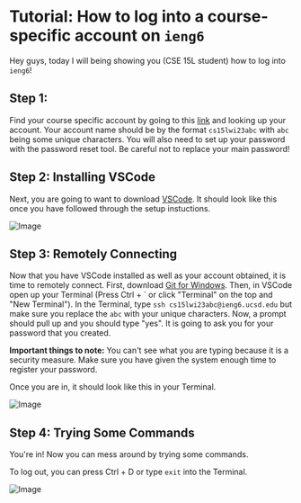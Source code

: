 # **Tutorial: How to log into a course-specific account on `ieng6`**

Hey guys, today I will being showing you (CSE 15L student) how to log into `ieng6`!

## Step 1:

Find your course specific account by going to this [link](https://sdacs.ucsd.edu/~icc/index.php) and looking up your account. Your account name should be by the format `cs15lwi23abc` with `abc` being some unique characters. You will also need to set up your password with the password reset tool. Be careful not to replace your main password!

## Step 2: Installing VSCode

Next, you are going to want to download [VSCode](https://code.visualstudio.com/). It should look like this once you have followed through the setup instuctions.

![Image](https://cdn.discordapp.com/attachments/646918392824987651/1063583864083197993/image.png)

## Step 3: Remotely Connecting

Now that you have VSCode installed as well as your account obtained, it is time to remotely connect. First, download [Git for Windows](https://gitforwindows.org/). Then, in VSCode open up your Terminal (Press Ctrl + \` or click "Terminal" on the top and "New Terminal"). In the Terminal, type `ssh cs15lwi23abc@ieng6.ucsd.edu` but make sure you replace the `abc` with your unique characters. Now, a prompt should pull up and you should type "yes". It is going to ask you for your password that you created. 

**Important things to note:** You can't see what you are typing because it is a security measure. Make sure you have given the system enough time to register your password. 

Once you are in, it should look like this in your Terminal.

![Image](https://cdn.discordapp.com/attachments/646918392824987651/1063583537707634768/image.png)

## Step 4: Trying Some Commands

You're in! Now you can mess around by trying some commands. 

To log out, you can press Ctrl + D or type `exit` into the Terminal.

![Image](https://cdn.discordapp.com/attachments/646918392824987651/1063599247968178196/image.png)
